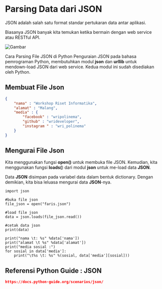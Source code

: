 # Parsing Data dari JSON

JSON adalah salah satu format standar pertukaran data antar aplikasi.

Biasanya JSON banyak kita temukan ketika bermain dengan web service atau RESTful API.

![Gambar](img/json.png)

Cara Parsing File JSON di Python
Penguraian JSON pada bahasa pemrograman Python, membutuhkan modul **json** dan **urllib** untuk mendown-load JSON dari web service. Kedua modul ini sudah disediakan oleh Python.

## Membuat File Json

```json
{
    "nama" : "Workshop Riset Informatika",
    "alamat" : "Malang",
    "media" : {
        "facebook" : "wripolinema",
        "github" : "wrideveloper",
        "instagram " : "wri_polinema"
    }
}
```
## Mengurai File Json
Kita menggunakan fungsi **open()** untuk membuka file JSON. Kemudian, kita menggunakan fungsi **loads(**) dari modul **json** untuk me-load data **JSON**.

Data **JSON** disimpan pada variabel data dalam bentuk dictionary. Dengan demikian, kita bisa leluasa mengurai data **JSON**-nya.

```import
import json

#buka file json
file_json = open("faris.json")

#load file json
data = json.loads(file_json.read())

#cetak data json
print(data)

print("nama \t: %s" %data['nama'])
print("alamat \t %s" %data['alamat'])
print("media sosial :")
for sosial in data['media']:
    print("\t%s \t: %s" %(sosial, data['media'][sosial]))
```

## Referensi Python Guide : JSON
```json 
https://docs.python-guide.org/scenarios/json/
```